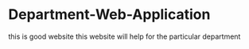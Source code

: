 # Department-Web-Application
this is good website
this website will help for the particular department
